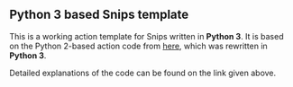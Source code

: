 ## Python 3 based Snips template
This is a working action template for Snips written in **Python 3**. It is based on the Python 2-based action code from [here](https://github.com/snipsco/snips-app-template-py/blob/master/README.md), which was rewritten in **Python 3**.

Detailed explanations of the code can be found on the link given above.
